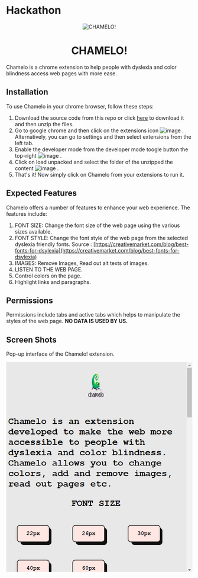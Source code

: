 # Hackathon

<p align="center">
  <img src="https://cdn.dribbble.com/users/1077075/screenshots/15587831/media/1930bc2e9d19b38a74a89207331788eb.gif" alt="CHAMELO!"/>
  <h1 align="center"/>CHAMELO!</h1>
</p>


Chamelo is a chrome extension to help people with dyslexia and color blindness access web pages with more ease.

## Installation

To use Chamelo in your chrome browser, follow these steps:
1. Download the source code from this repo or click [here](https://github.com/tannu610/chamelo/archive/refs/heads/main.zip) to download it and then unzip the files.
2. Go to google chrome and then click on the extensions icon ![image](https://user-images.githubusercontent.com/65999534/185781474-0fd72351-4424-41a2-aaa1-471364032b2d.png)
. Alternatively, you can go to settings and then select extensions from the left tab.
3. Enable the developer mode from the developer mode toogle button the top-right ![image](https://user-images.githubusercontent.com/65999534/185781496-046ed1d8-ad0d-43b4-9e99-b415aba52049.png)
.
4. Click on load unpacked and select the folder of the unzipped the content ![image](https://user-images.githubusercontent.com/65999534/185781513-3372b565-a6b8-43c0-997c-0cdaa1940074.png)
.
5. That's it! Now simply click on Chamelo from your extensions to run it.

## Expected Features

Chamelo offers a number of features to enhance your web experience. The features include:
1. FONT SIZE: Change the font size of the web page using the various sizes available. 
2. FONT STYLE: Change the font style of the web page from the selected dyslexia friendly fonts. Source : [https://creativemarket.com/blog/best-fonts-for-dsylexia](https://creativemarket.com/blog/best-fonts-for-dsylexia)
3. IMAGES: Remove Images, Read out alt texts of images.
4. LISTEN TO THE WEB PAGE.
5. Control colors on the page.
6. Highlight links and paragraphs.

## Permissions
Permissions include tabs and active tabs which helps to manipulate the styles of the web page. **NO DATA IS USED BY US.**


## Screen Shots
 Pop-up interface of the Chamelo! extension.
<p align="center">
  <img src="https://raw.githubusercontent.com/tannu610/chamelo/main/chamelo-main/chamelo-ex-SS.png" alt="Chamelo Screen"/>
</p>

<!-- 
![image](https://user-images.githubusercontent.com/65999534/185781763-af709c69-0a06-4918-a978-96f9248b58f1.png)
![image](https://user-images.githubusercontent.com/65999534/185781826-33c396dd-0375-4aa6-b0d5-2f1583f132ca.png)
![image](https://user-images.githubusercontent.com/65999534/185781957-b8328634-1cd9-4899-9886-17973a301efa.png) -->




